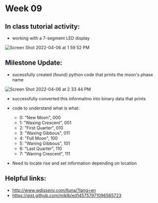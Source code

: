 
# Week 09

## In class tutorial activity:
- working with a 7-segment LED display

![Screen Shot 2022-04-06 at 1 59 52 PM](https://user-images.githubusercontent.com/70282901/162039442-b4fb01e3-f671-4a47-a459-2282a4e4beb3.png)

## Milestone Update:
- sucessfully created (found) python code that prints the moon's phase name

![Screen Shot 2022-04-06 at 2 33 44 PM](https://user-images.githubusercontent.com/70282901/162044498-3cbb35f0-5bb0-44af-963d-3674bea7d80b.png)

- successfully converted this informaitno into binary data that prints
- code to understand what is what:
  - 0: "New Moon", 000
  - 1: "Waxing Crescent", 001
  - 2: "First Quarter", 010
  - 3: "Waxing Gibbous", 011
  - 4: "Full Moon", 100
  - 5: "Waning Gibbous", 101
  - 6: "Last Quarter", 110
  - 7: "Waning Crescent", 111

- Need to locate rise and set information depending on location

## Helpful links:
- http://www.wdisseny.com/lluna/?lang=en
- https://gist.github.com/miklb/ed145757971096565723

